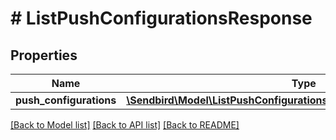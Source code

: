 # # ListPushConfigurationsResponse

## Properties

Name | Type | Description | Notes
------------ | ------------- | ------------- | -------------
**push_configurations** | [**\Sendbird\Model\ListPushConfigurationsResponsePushConfigurations[]**](ListPushConfigurationsResponsePushConfigurations.md) |  | [optional]

[[Back to Model list]](../../README.md#models) [[Back to API list]](../../README.md#endpoints) [[Back to README]](../../README.md)
